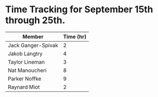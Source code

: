 # Time Tracking for September 15th through 25th.

| Member             | Time (hr) |
|--------------------|-----------|
| Jack Ganger-Spivak | 2         |
| Jakob Langtry      | 4         |
| Taylor Lineman     | 3         |
| Nat Manoucheri     | 8         |
| Parker Noffke      | 9         |
| Raynard Miot       | 2         |
